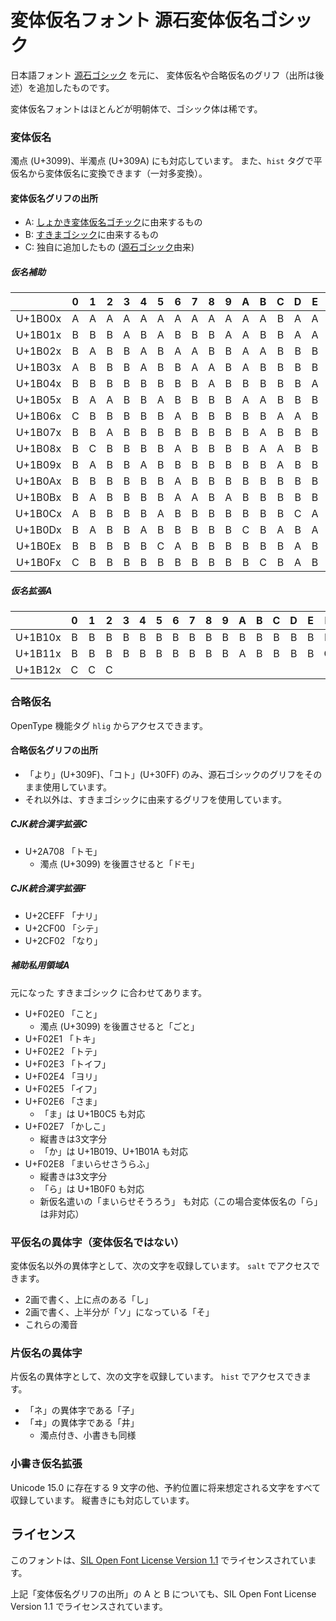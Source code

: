 変体仮名フォント 源石変体仮名ゴシック
=====================================

日本語フォント [源石ゴシック](https://github.com/ButTaiwan/genseki-font) を元に、
変体仮名や合略仮名のグリフ（出所は後述）を追加したものです。

変体仮名フォントはほとんどが明朝体で、ゴシック体は稀です。

### 変体仮名

濁点 (U+3099)、半濁点 (U+309A) にも対応しています。
また、`hist` タグで平仮名から変体仮名に変換できます（一対多変換）。

#### 変体仮名グリフの出所

- A: [しょかき変体仮名ゴチック](https://booth.pm/ja/items/5633978)に由来するもの
- B: [すきまゴシック](https://booth.pm/ja/items/2117070)に由来するもの
- C: 独自に追加したもの ([源石ゴシック](https://github.com/ButTaiwan/genseki-font)由来)

##### 仮名補助

|         | 0 | 1 | 2 | 3 | 4 | 5 | 6 | 7 | 8 | 9 | A | B | C | D | E | F |
|:-------:|:-:|:-:|:-:|:-:|:-:|:-:|:-:|:-:|:-:|:-:|:-:|:-:|:-:|:-:|:-:|:-:|
| U+1B00x | A | A | A | A | A | A | A | A | A | A | A | A | B | A | A | A |
| U+1B01x | B | B | B | A | B | A | B | B | B | A | A | B | B | A | A | A |
| U+1B02x | B | A | B | B | A | B | A | A | B | B | A | A | B | B | B | B |
| U+1B03x | A | B | B | B | A | B | B | A | A | B | A | B | B | B | B | A |
| U+1B04x | B | B | B | B | B | B | B | B | A | B | B | B | B | B | A | A |
| U+1B05x | B | A | A | B | B | A | B | B | B | B | A | A | B | B | B | A |
| U+1B06x | C | B | B | B | B | B | A | B | B | B | B | B | A | A | B | B |
| U+1B07x | B | B | A | B | B | B | B | B | B | B | B | A | B | B | B | B |
| U+1B08x | B | C | B | B | B | B | A | B | B | B | B | A | A | B | B | B |
| U+1B09x | B | A | B | B | A | B | B | B | B | B | B | B | A | B | B | A |
| U+1B0Ax | B | B | B | B | B | B | A | B | B | B | B | B | B | B | B | A |
| U+1B0Bx | B | A | B | B | B | B | A | A | B | A | B | B | B | B | B | B |
| U+1B0Cx | A | B | B | B | B | A | B | B | B | B | B | B | B | C | A | B |
| U+1B0Dx | B | A | B | B | A | B | B | B | B | B | C | B | A | B | A | B |
| U+1B0Ex | B | B | B | B | B | C | A | B | B | B | B | B | B | A | B | B |
| U+1B0Fx | C | B | B | B | B | B | B | B | B | B | B | C | B | A | B | B |

##### 仮名拡張A

|         | 0 | 1 | 2 | 3 | 4 | 5 | 6 | 7 | 8 | 9 | A | B | C | D | E | F |
|:-------:|:-:|:-:|:-:|:-:|:-:|:-:|:-:|:-:|:-:|:-:|:-:|:-:|:-:|:-:|:-:|:-:|
| U+1B10x | B | B | B | B | B | B | B | B | B | B | B | B | B | B | B | B |
| U+1B11x | B | B | B | B | B | B | B | B | B | B | A | B | B | B | B | C |
| U+1B12x | C | C | C |   |   |   |   |   |   |   |   |   |   |   |   |   |

### 合略仮名

OpenType 機能タグ `hlig` からアクセスできます。

#### 合略仮名グリフの出所

- 「より」(U+309F)、「コト」(U+30FF) のみ、源石ゴシックのグリフをそのまま使用しています。
- それ以外は、すきまゴシックに由来するグリフを使用しています。

##### CJK統合漢字拡張C
- U+2A708 「トモ」
  - 濁点 (U+3099) を後置させると「ドモ」

##### CJK統合漢字拡張F
- U+2CEFF 「ナリ」
- U+2CF00 「シテ」
- U+2CF02 「なり」

##### 補助私用領域A
元になった すきまゴシック に合わせてあります。

- U+F02E0 「こと」
  - 濁点 (U+3099) を後置させると「ごと」
- U+F02E1 「トキ」
- U+F02E2 「トテ」
- U+F02E3 「トイフ」
- U+F02E4 「ヨリ」
- U+F02E5 「イフ」
- U+F02E6 「さま」
  - 「ま」は U+1B0C5 も対応
- U+F02E7 「かしこ」
  - 縦書きは3文字分
  - 「か」は U+1B019、U+1B01A も対応
- U+F02E8 「まいらせさうらふ」
  - 縦書きは3文字分
  - 「ら」は U+1B0F0 も対応
  - 新仮名遣いの「まいらせそうろう」 も対応（この場合変体仮名の「ら」は非対応）

### 平仮名の異体字（変体仮名ではない）

変体仮名以外の異体字として、次の文字を収録しています。
`salt` でアクセスできます。

- 2画で書く、上に点のある「し」
- 2画で書く、上半分が「ソ」になっている「そ」
- これらの濁音

### 片仮名の異体字

片仮名の異体字として、次の文字を収録しています。
`hist` でアクセスできます。

- 「ネ」の異体字である「子」
- 「ヰ」の異体字である「井」
  - 濁点付き、小書きも同様

### 小書き仮名拡張

Unicode 15.0 に存在する 9 文字の他、予約位置に将来想定される文字をすべて収録しています。
縦書きにも対応しています。

ライセンス
----------
このフォントは、[SIL Open Font License Version 1.1](LICENSE) でライセンスされています。

上記「変体仮名グリフの出所」の A と B についても、SIL Open Font License Version 1.1
でライセンスされています。
